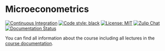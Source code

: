 # Microeconometrics

<p align="left">
<a href="https://github.com/HumanCapitalAnalysis/microeconometrics/actions"><img alt="Continuous Integration" src="https://github.com/HumanCapitalAnalysis/microeconometrics/workflows/Continuous%20Integration/badge.svg"></a>
<a href="https://github.com/psf/black"><img alt="Code style: black" src="https://img.shields.io/badge/code%20style-black-000000.svg"></a>
<a href="https://github.com/HumanCapitalAnalysis/microeconometrics/blob/master/LICENSE"><img alt="License: MIT" src="https://img.shields.io/badge/License-MIT-yellow.svg"></a>
<a href="https://bonn-econ-teaching.zulipchat.com"><img alt="Zulip Chat" src="https://img.shields.io/badge/zulip-join_chat-brightgreen.svg"></a>
<a href='https://microeconometrics.readthedocs.io'><img alt='Documentation Status' src='https://readthedocs.org/projects/microeconometrics/badge/?version=latest' />
</a>
</p>

You can find all information about the course including all lectures in the [course documentation](https://microeconometrics.readthedocs.io/).
